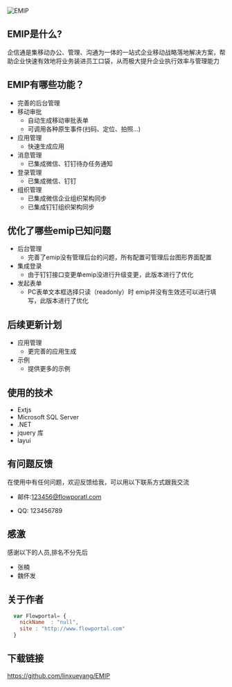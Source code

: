 ![EMIP](https://raw.githubusercontent.com/linxueyang/EMIP/master/EMIP/Web/YZSoft%24Boot/images/logo.png "EMIP")

## EMIP是什么?
企信通是集移动办公、管理、沟通为一体的一站式企业移动战略落地解决方案，帮助企业快速有效地将业务装进员工口袋，从而极大提升企业执行效率与管理能力
## EMIP有哪些功能？
* 完善的后台管理
* 移动审批
    *  自动生成移动审批表单
    *  可调用各种原生事件(扫码、定位、拍照...)
* 应用管理
    *  快速生成应用
* 消息管理
    *  已集成微信、钉钉待办任务通知
* 登录管理
    *  已集成微信、钉钉
* 组织管理
    *  已集成微信企业组织架构同步
    *  已集成钉钉组织架构同步

## 优化了哪些emip已知问题
* 后台管理
    * 完善了emip没有管理后台的问题，所有配置可管理后台图形界面配置
* 集成登录
    *  由于钉钉接口变更单emip没进行升级变更，此版本进行了优化
* 发起表单
   * PC表单文本框选择只读（readonly）时 emip并没有生效还可以进行填写，此版本进行了优化

## 后续更新计划

* 应用管理
    *  更完善的应用生成
* 示例
    *  提供更多的示例

## 使用的技术
 * Extjs 
 * Microsoft SQL Server
 * .NET
 * jquery 库
 * layui

## 有问题反馈
在使用中有任何问题，欢迎反馈给我，可以用以下联系方式跟我交流

* 邮件:123456@flowporatl.com

* QQ: 123456789

## 感激
感谢以下的人员,排名不分先后
* 张楠
* 魏怀发

## 关于作者
```javascript
  var Flowportal= {
    nickName  : "null",
    site : "http://www.flowportal.com"
  }
```
## 下载链接
https://github.com/linxueyang/EMIP
